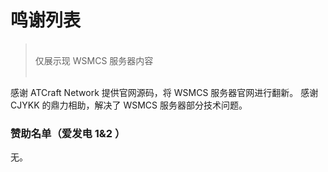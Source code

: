 # 鸣谢列表

> <br/>
> 仅展示现 WSMCS 服务器内容<br/>
> <br/>

感谢 ATCraft Network 提供官网源码，将 WSMCS 服务器官网进行翻新。
感谢 CJYKK 的鼎力相助，解决了 WSMCS 服务器部分技术问题。

### 赞助名单（爱发电 1&2 ）

无。